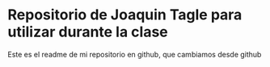 # Repositorio de Joaquin Tagle para utilizar durante la clase

Este es el readme de mi repositorio en github, que cambiamos desde github
